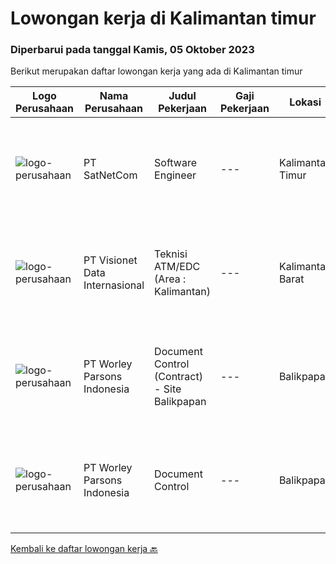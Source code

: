 
  # Lowongan kerja di Kalimantan timur

  ### Diperbarui pada tanggal Kamis, 05 Oktober 2023

  Berikut merupakan daftar lowongan kerja yang ada di Kalimantan timur

  |Logo Perusahaan | Nama Perusahaan | Judul Pekerjaan | Gaji Pekerjaan | Lokasi | Deskripsi | Tanggal diunggah | Pranala |
  | -------------- | --------------- | --------------- | --------- | --------- | -------------- | ------- | ----------- |
  |![logo-perusahaan](https://image-service-cdn.seek.com.au/6108f58b8d52b8e5523830ee4b11d6074377e515/ee4dce1061f3f616224767ad58cb2fc751b8d2dc)|PT SatNetCom|Software Engineer|---|Kalimantan Timur|Skills :·      Good in English writing, reading, and speaking·      Proficient in C#/Java/Android application development with a good knowledge of its...|Jumat, 22 September 2023|https://www.jobstreet.co.id/id/job/software-engineer-4477846?token=0~6fb804fc-b475-455e-a738-6720a637f8c4&sectionRank=1&jobId=jobstreet-id-job-4477846|
|![logo-perusahaan](https://image-service-cdn.seek.com.au/84d23b3586ee4efd70ea62878095fcc6b1639e33/ee4dce1061f3f616224767ad58cb2fc751b8d2dc)|PT Visionet Data Internasional|Teknisi ATM/EDC (Area : Kalimantan)|---|Kalimantan Barat|*) Menangani kebutuhan pelanggan di lokasi pelanggan agar terpenuhi SLA yang telah ditentukan.*) Menganalisa problem/case dengan akurat untuk...|Selasa, 12 September 2023|https://www.jobstreet.co.id/id/job/teknisi-atm-edc-area-%3A-kalimantan-4466719?token=0~6fb804fc-b475-455e-a738-6720a637f8c4&sectionRank=2&jobId=jobstreet-id-job-4466719|
|![logo-perusahaan](https://image-service-cdn.seek.com.au/534b1819cb3698a40305e0acf242315453dfde06/ee4dce1061f3f616224767ad58cb2fc751b8d2dc)|PT Worley Parsons Indonesia|Document Control (Contract) - Site Balikpapan|---|Balikpapan|Company: Worley:  IDN-Balikpapan:  Project Records &amp; Information Management:  Full-timeEmployment Type:  EmployeeJob Level:  Experienced:  Sep 21,...|Selasa, 26 September 2023|https://www.jobstreet.co.id/id/job/document-control-contract-site-balikpapan-1037048014?token=0~6fb804fc-b475-455e-a738-6720a637f8c4&sectionRank=3&jobId=jobstreet-id-job-1037048014|
|![logo-perusahaan](https://image-service-cdn.seek.com.au/534b1819cb3698a40305e0acf242315453dfde06/ee4dce1061f3f616224767ad58cb2fc751b8d2dc)|PT Worley Parsons Indonesia|Document Control|---|Balikpapan|Company: Worley:  IDN-Balikpapan:  Project Records &amp; Information Management:  Full-timeEmployment Type:  EmployeeJob Level:  Experienced:  Sep 21,...|Kamis, 21 September 2023|https://www.jobstreet.co.id/id/job/document-control-1037008465?token=0~6fb804fc-b475-455e-a738-6720a637f8c4&sectionRank=4&jobId=jobstreet-id-job-1037008465|


  [Kembali ke daftar lowongan kerja 🔙](../README.md#daftar-lowongan-kerja)
  
